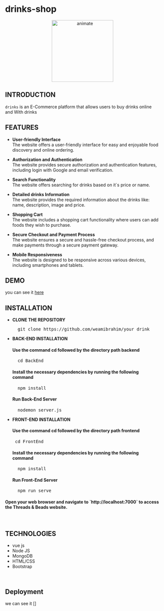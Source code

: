 # drinks-shop
<div align="center" margin-top="5px">
  <img src="https://img.freepik.com/free-photo/cup-delicious-strawberry-smoothie_23-2148574149.jpg?size=626&ext=jpg&uid=R50739859&ga=GA1.2.1532466403.1676939380&semt=sph" alt="animate" width="200"/><br>
  <a href=#">
   
  </a>
</div>

## **INTRODUCTION**

`drinks` is an E-Commerce platform that allows users to buy drinks online and  With drinks


## **FEATURES**

- **User-friendly Interface**<br>
  The website offers a  user-friendly interface for easy and enjoyable food discovery and online ordering.

- **Authorization and Authentication**<br>
  The website provides secure authorization and authentication features, including login with Google and email verification.

- **Search Functionality**<br>
  The website offers searching for drinks based on it`s price or name.

- **Detailed drinks Information**<br>
  The website provides the required information about the drinks like: name,  description, image and price.


- **Shopping Cart**<br>
  The website includes a shopping cart functionality where users can add foods they wish to purchase.
  
- **Secure Checkout and Payment Process**<br>
  The website ensures a secure and hassle-free checkout process, and make payments through a secure payment gateway.

- **Mobile Responsiveness**<br>
  The website is designed to be responsive across various devices, including smartphones and tablets. 





## **DEMO**

you can see it [here](https://drive.google.com/file/d/1reTpvqKqA31hlSGE4vU9CwBTvhjh12qW/view?usp=drivesdk)


## **INSTALLATION**

- **CLONE THE REPOSITORY**
  <pre>
    git clone https://github.com/weamibrahim/your_drink
  </pre>

- **BACK-END INSTALLATION**
  <h4>Use the command cd followed by the directory path backend</h4>
  <pre>
    cd BackEnd
  </pre>

  <h4>Install the necessary dependencies by running the following command</h4>
  <pre>
    npm install
  </pre>

  <h4>Run Back-End Server</h4>
  <pre>
    nodemon server.js
  </pre>

- **FRONT-END INSTALLATION**
  <h4>Use the command cd followed by the directory path frontend</h4>
  <pre>
   cd FrontEnd
  </pre>

  <h4>Install the necessary dependencies by running the following command</h4>
  <pre>
    npm install
  </pre>

  <h4>Run Front-End Server</h4>
  <pre>
    npm run serve
  </pre>

<h4>Open your web browser and navigate to `http://localhost:7000` to access the Threads & Beads website.</h4><br>


## **TECHNOLOGIES**

- vue js
- Node JS
- MongoDB
- HTML/CSS
- Bootstrap

<br>

## **Deployment**
we can see it []



